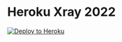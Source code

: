 # Heroku Xray 2022


<p><a href="https://dashboard.heroku.com/new?template=https://github.com/noobconner21/Heroku-Xray-2022.git"> <img src="https://www.herokucdn.com/deploy/button.svg" alt="Deploy to Heroku" /></a></p>
